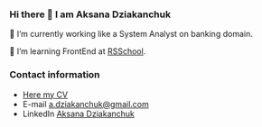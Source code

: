 ### Hi there 👋 I am Aksana Dziakanchuk

🔭 I’m currently working like a System Analyst on banking domain. 

🌱 I’m learning FrontEnd at [RSSchool](https://app.rs.school/course/student/dashboard?course=js-fe-preschool-2022q4).  

### Contact information

* [Here my CV](https://ADziakon.github.io/rsschool-cv/)                           
* E-mail    a.dziakanchuk@gmail.com                                                                                                    
* LinkedIn  [Aksana Dziakanchuk](https://www.linkedin.com/in/aksana-dziakanchuk-54329386/)


<!--
**ADziakon/ADziakon** is a ✨ _special_ ✨ repository because its `README.md` (this file) appears on your GitHub profile.

-->
